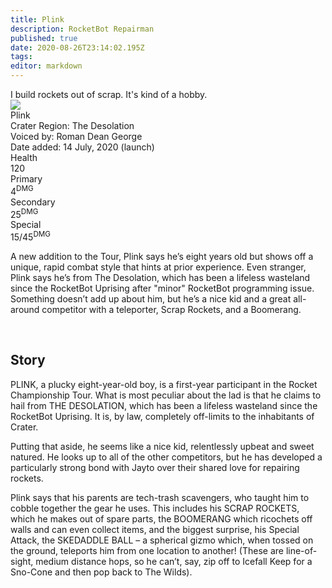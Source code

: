 ```yaml
---
title: Plink
description: RocketBot Repairman
published: true
date: 2020-08-26T23:14:02.195Z
tags: 
editor: markdown
---
```


<!-- Begin Character Quote -->
<div class="title-quote">
  I build rockets out of scrap. It's kind of a hobby.
</div>
<!-- End Character Quote -->

<!-- Begin Character Info Card -->
<div class="info-card-container">
  <div class="wrapper">
    <div class="info-card">
      <div class="info-card__image info-card__image--plink">
        <a class="spotlight" href="/characters/plink/plink_full_model.png">
            <!-- Always use 250x250 thumbnail for img src -->
            <!-- src format /characters/name/name_full_model-thumb.png -->
            <img src="https://worldofcrater.wiki/characters/plink/plink_full_model.png"/>
          </a>
      </div>
      <div class="info-card__unit-name">Plink</div>
      <div class="info-card__region info-card__level--plink">Crater Region: The Desolation</div>
      <div class="info-card__voice info-card__level--plink">Voiced by: Roman Dean George</div>
      <div class="info-card__date info-card__level--plink">Date added: 14 July, 2020 (launch)</div>
      <div class="info-card__unit-stats info-card__unit-stats--plink clearfix">
        <div class="stat">
          <div class="one-third">
            <div class="stat-name">Health</div>
          </div>
          <div class="two-third">
            <div class="stat-value">120</div>
          </div>
        </div>
        <div class="stat">
          <div class="one-third">
            <div class="stat-name">Primary</div>
          </div>
          <div class="two-third">
            <div class="stat-value">4<sup>DMG</sup></div>
          </div>
        </div>
        <div class="stat">
          <div class="one-third">
            <div class="stat-name">Secondary</div>
          </div>
          <div class="two-third">
            <div class="stat-value">25<sup>DMG</sup></div>
          </div>
        </div>
        <div class="stat no-border">
          <div class="one-third">
            <div class="stat-name">Special</div>
          </div>
          <div class="two-third">
            <div class="stat-value">15/45<sup>DMG</sup></div>
          </div>
        </div>
      </div>
    </div> <!-- end info-card-->
  </div> <!-- end wrapper -->
</div> <!-- end container -->
<!-- End of Character Info box -->

<!-- Begin Character Intro -->
<div>
  <p>A new addition to the Tour, Plink says he’s eight years old but shows off a unique, rapid combat style that hints at prior experience. Even stranger, Plink says he’s from The Desolation, which has been a lifeless wasteland since the RocketBot Uprising after "minor" RocketBot programming issue. Something doesn’t add up about him, but he’s a nice kid and a great all-around competitor with a teleporter, Scrap Rockets, and a Boomerang.</p>
</div>
<!-- End Character Intro -->

<br>

<!-- Begin Character Story -->
<div>
  <h2>Story</h2>
    <p></p>
  <p>PLINK, a plucky eight-year-old boy, is a first-year participant in the Rocket Championship Tour. What is most peculiar about the lad is that he claims to hail from THE DESOLATION, which has been a lifeless wasteland since the RocketBot Uprising. It is, by law, completely off-limits to the inhabitants of Crater.</p>
  <p>Putting that aside, he seems like a nice kid, relentlessly upbeat and sweet natured. He looks up to all of the other competitors, but he has developed a particularly strong bond with Jayto over their shared love for repairing rockets.</p>
  <p>Plink says that his parents are tech-trash scavengers, who taught him to cobble together the gear he uses. This includes his SCRAP ROCKETS, which he makes out of spare parts, the BOOMERANG which ricochets off walls and can even collect items, and the biggest surprise, his Special Attack, the SKEDADDLE BALL – a spherical gizmo which, when tossed on the ground, teleports him from one location to another! (These are line-of-sight, medium distance hops, so he can’t, say, zip off to Icefall Keep for a Sno-Cone and then pop back to The Wilds).</p>
</div>
<!-- End Character Story -->

<br>

<!-- Begin Gallery -->
<!-- DO NOT TOUCH THE GALLERY, CONTACT SlackingVeteren IF YOU NEED TO CHANGE ANYTHING -->
<!--
<div>
  <h2>Gallery</h2>
  <br>
  <br>
  <div class="carousel slide" id="carouselIndicators" data-ride="carousel" data-interval="0">
    <ol class="carousel-indicators">
      <li class="carousel-indicators-list active" data-target="#carouselIndicators" data-slide-to="0"></li>
      <li class="carousel-indicators-list" data-target="#carouselIndicators" data-slide-to="1"></li>
      <li class="carousel-indicators-list" data-target="#carouselIndicators" data-slide-to="2"></li>
    </ol>
    <div class="carousel-inner">
      <div class="spotlight-group">
        <a class="spotlight carousel-item active" href="/characters/boone/boone_and_granpappy.png">
          <img src="/characters/boone/boone_and_granpappy-thumb.png" height="282px">
          <div class="carousel-caption">
            Boone with Ol' Granpappy
          </div>
        </a>
        <a class="spotlight carousel-item" href="/characters/boone/boone_and_zik.png">
          <img src="/characters/boone/boone_and_zik-thumb.png">
          <div class="carousel-caption">
            Boone and Zik
          </div>
        </a>
        <a class="spotlight carousel-item" href="/characters/boone/boone-outside-outpost.png">
          <img src="/characters/boone/boone-outside-outpost-w500.png">
          <div class="carousel-caption">
            Boone infront of his outpost
          </div>
        </a>
      </div>
    </div>
    <a class="carousel-control-prev" data-target="#carouselIndicators" role="button" data-slide="prev">
      <span class="carousel-control-prev-icon" aria-hidden="true"></span><span class="sr-only">Previous</span>
    </a>
    <a class="carousel-control-next" data-target="#carouselIndicators"
        role="button" data-slide="next">
      <span class="carousel-control-next-icon" aria-hidden="true"></span><span class="sr-only">Next</span>
    </a>
  </div>
</div>
-->
<!-- End Gallary -->